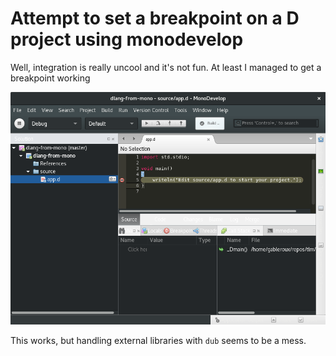 # Attempt to set a breakpoint on a D project using monodevelop

Well, integration is really uncool and it's not fun. At least I managed to get a breakpoint working

![](./breakpoint-in-mono-with-dlang.png)

This works, but handling external libraries with `dub` seems to be a mess.
